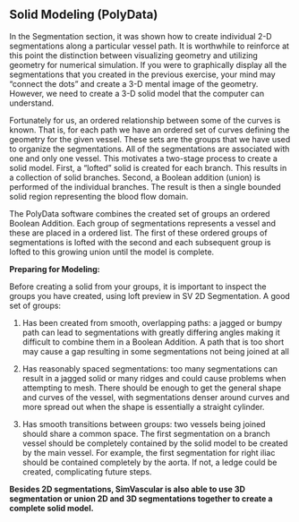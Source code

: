 ## Solid Modeling (PolyData)

In the Segmentation section, it was shown how to create individual 2-D segmentations along a particular vessel path. It is worthwhile to reinforce at this point the distinction between visualizing geometry and utilizing geometry for numerical simulation. If you were to graphically display all the segmentations that you created in the previous exercise, your mind may “connect the dots” and create a 3-D mental image of the geometry. However, we need to create a 3-D solid model that the computer can understand.

Fortunately for us, an ordered relationship between some of the curves is known. That is, for each path we have an ordered set of curves defining the geometry for the given vessel. These sets are the groups that we have used to organize the segmentations. All of the segmentations are associated with one and only one vessel. This motivates a two-stage process to create a solid model. First, a “lofted” solid is created for each branch. This results in a collection of solid branches. Second, a Boolean addition (union) is performed of the individual branches. The result is then a single bounded solid region representing the blood flow domain.

The PolyData software combines the created set of groups an ordered Boolean Addition. Each group of segmentations represents a vessel and these are placed in a ordered list. The first of these ordered groups of segmentations is lofted with the second and each subsequent group is lofted to this growing union until the model is complete.

**Preparing for Modeling:**

Before creating a solid from your groups, it is important to inspect the groups you have created, using loft preview in SV 2D Segmentation. A good set of groups:

1. Has been created from smooth, overlapping paths: a jagged or bumpy path can lead to segmentations with greatly differing angles making it difficult to combine them in a Boolean Addition. A path that is too short may cause a gap resulting in some segmentations not being joined at all

2. Has reasonably spaced segmentations: too many segmentations can result in a jagged solid or many ridges and could cause problems when attempting to mesh. There should be enough to get the general shape and curves of the vessel, with segmentations denser around curves and more spread out when the shape is essentially a straight cylinder.

3. Has smooth transitions between groups: two vessels being joined should share a common space. The first segmentation on a branch vessel should be completely contained by the solid model to be created by the main vessel. For example, the first segmentation for right iliac should be contained completely by the aorta. If not, a ledge could be created, complicating future steps.

**Besides 2D segmentations, SimVascular is also able to use 3D segmentation or union 2D and 3D segmentations together to create a complete solid model.**
